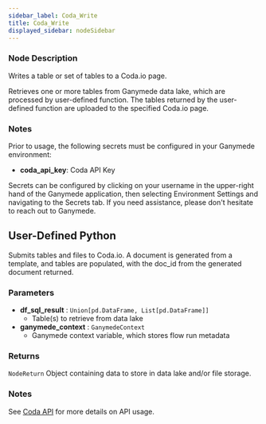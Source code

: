 ```yaml
---
sidebar_label: Coda_Write
title: Coda_Write
displayed_sidebar: nodeSidebar
---
```


### Node Description
Writes a table or set of tables to a Coda.io page.

Retrieves one or more tables from Ganymede data lake, which are processed by user-defined
function.  The tables returned by the user-defined function are uploaded to
the specified Coda.io page.


### Notes
Prior to usage, the following secrets must be configured in your Ganymede environment:
- **coda_api_key**: Coda API Key

Secrets can be configured by clicking on your username in the upper-right hand of the Ganymede
application, then selecting Environment Settings and navigating to the Secrets tab. If you need
assistance, please don't hesitate to reach out to Ganymede.
## User-Defined Python
Submits tables and files to Coda.io.  A document is generated from a template, and tables
are populated, with the doc_id from the generated document returned.


### Parameters
- **df_sql_result** : `Union[pd.DataFrame, List[pd.DataFrame]]`
    - Table(s) to retrieve from data lake
- **ganymede_context** : `GanymedeContext`
    - Ganymede context variable, which stores flow run metadata


### Returns
`NodeReturn`
  Object containing data to store in data lake and/or file storage.


### Notes
See [Coda API](https://coda.io/developers/apis/) for more details on API usage.